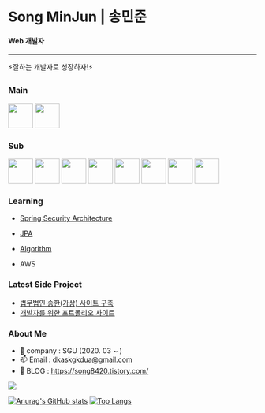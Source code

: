 # Song MinJun | 송민준 
#### Web 개발자
-----
⚡잘하는 개발자로 성장하자!⚡


### Main
<image src="https://user-images.githubusercontent.com/56568571/107945025-5ed89680-6fd2-11eb-8267-3eedb9c2ccac.png" height="50" width="50"> <image src="https://user-images.githubusercontent.com/56568571/107945889-9d228580-6fd3-11eb-873c-1919bb065a90.png" height="50" width="50">

### Sub
<image src="https://user-images.githubusercontent.com/56568571/107945705-5cc30780-6fd3-11eb-982c-56fd269ce495.png" height="50" width="50"> <image src="https://user-images.githubusercontent.com/56568571/107945729-651b4280-6fd3-11eb-9c68-488239499c4d.png" height="50" width="50"> <image src="https://user-images.githubusercontent.com/56568571/107945808-82501100-6fd3-11eb-83a6-2a2da0d71ae4.png" height="50" width="50"> <image src="https://user-images.githubusercontent.com/56568571/107945918-a4e22a00-6fd3-11eb-9ba7-ae0995463e47.png" height="50" width="50"> <image src="https://user-images.githubusercontent.com/56568571/107945824-8845f200-6fd3-11eb-91e0-33e0a1a3b92e.png" height="50" width="50"> <image src="https://user-images.githubusercontent.com/56568571/107945749-6cdae700-6fd3-11eb-9051-b7377068e5b6.png" height="50" width="50"> <image src="https://user-images.githubusercontent.com/56568571/107945949-aca1ce80-6fd3-11eb-9bb9-cc59ae572a59.png" height="50" width="50"> <image src="https://user-images.githubusercontent.com/56568571/107945967-b3c8dc80-6fd3-11eb-9af1-80fa97dd0efa.png" height="50" width="50">

### Learning
- [Spring Security Architecture](https://github.com/dkaskgkdua/Inflearn_Boot_Security)

- [JPA](https://github.com/dkaskgkdua/inflearn_Boot_JPA)

- [Algorithm](https://github.com/dkaskgkdua/algoPro)

- AWS

### Latest Side Project
- [법무법인 송한(가상) 사이트 구축](https://github.com/han-jungwon/lawfirm)
- [개발자를 위한 포트폴리오 사이트](https://github.com/dkaskgkdua/portfordev)

### About Me
- 🔭 company : SGU (2020. 03 ~ )
- 📫 Email : dkaskgkdua@gmail.com
- 🌱 BLOG : https://song8420.tistory.com/
<!--
**dkaskgkdua/dkaskgkdua** is a ✨ _special_ ✨ repository because its `README.md` (this file) appears on your GitHub profile.

Here are some ideas to get you started:

- 🔭 I’m currently working on ...
- 🌱 I’m currently learning ...
- 👯 I’m looking to collaborate on ...
- 🤔 I’m looking for help with ...
- 💬 Ask me about ...
- 📫 How to reach me: ...
- 😄 Pronouns: ...
- ⚡ Fun fact: ...
-->


<a href="https://hits.seeyoufarm.com"><img src="https://hits.seeyoufarm.com/api/count/incr/badge.svg?url=https%3A%2F%2Fgithub.com%2Fdkaskgkdua&count_bg=%2379C83D&title_bg=%23555555&icon=&icon_color=%23D7CECE&title=hits&edge_flat=false"/></a>

[![Anurag's GitHub stats](https://github-readme-stats.vercel.app/api?username=dkaskgkdua)](https://github.com/anuraghazra/github-readme-stats)
[![Top Langs](https://github-readme-stats.vercel.app/api/top-langs/?username=dkaskgkdua&layout=compact)](https://github.com/anuraghazra/github-readme-stats)
